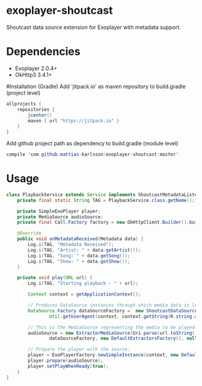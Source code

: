 # exoplayer-shoutcast
Shoutcast data source extension for Exoplayer with metadata support.

# Dependencies
* Exoplayer 2.0.4+
* OkHttp3 3.4.1+

#Installation (Gradle)
Add 'jitpack.io' as maven repository to build.gradle (project level)
```java
allprojects {
    repositories {
        jcenter()
        maven { url "https://jitpack.io" }
    }
}
```
Add github project path as dependency to build.gradle (module level)
```java
compile 'com.github.mattias-karlsson:exoplayer-shoutcast:master'
```
# Usage

```java
class PlaybackService extends Service implements ShoutcastMetadataListener {
    private final static String TAG = PlaybackService.class.getName();

    private SimpleExoPlayer player;
    private MediaSource audioSource;
    private final Call.Factory factory = new OkHttpClient.Builder().build();

    @Override
    public void onMetadataReceived(Metadata data) {
        Log.i(TAG, "Metadata Received");
        Log.i(TAG, "Artist: " + data.getArtist());
        Log.i(TAG, "Song: " + data.getSong());
        Log.i(TAG, "Show: " + data.getShow());
    }

    private void play(URL url) {
        Log.i(TAG, "Starting playback - " + url);

        Context context = getApplicationContext();

        // Produces DataSource instances through which media data is loaded.
        DataSource.Factory dataSourceFactory =  new ShoutcastDataSourceFactory(factory,
                Util.getUserAgent(context, context.getString(R.string.app_name)), null, PlaybackService.this);

        // This is the MediaSource representing the media to be played.
        audioSource = new ExtractorMediaSource(Uri.parse(url.toString()),
                dataSourceFactory, new DefaultExtractorsFactory(), null, null);

        // Prepare the player with the source.
        player = ExoPlayerFactory.newSimpleInstance(context, new DefaultTrackSelector(new Handler()), new DefaultLoadControl());
        player.prepare(audioSource);
        player.setPlayWhenReady(true);
    }
}
```
